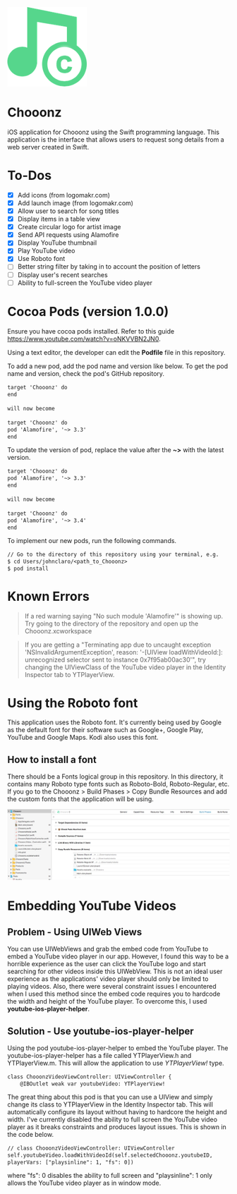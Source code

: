 ![alt text][chooonzLogo]
# Chooonz
iOS application for Chooonz using the Swift programming language. This
application is the interface that allows users to request song details from
a web server created in Swift.

# To-Dos
- [x] Add icons (from logomakr.com)
- [x] Add launch image (from logomakr.com)
- [x] Allow user to search for song titles
- [x] Display items in a table view
- [x] Create circular logo for artist image
- [x] Send API requests using Alamofire
- [x] Display YouTube thumbnail
- [x] Play YouTube video
- [x] Use Roboto font
- [ ] Better string filter by taking in to account the position of letters
- [ ] Display user's recent searches
- [ ] Ability to full-screen the YouTube video player

# Cocoa Pods (version 1.0.0)
Ensure you have cocoa pods installed. Refer to this guide https://www.youtube.com/watch?v=oNKVVBN2JN0.

Using a text editor, the developer can edit the <b>Podfile</b> file in
this repository.

To add a new pod, add the pod name and version like below. To get the pod
name and version, check the pod's GitHub repository.
```
target 'Chooonz' do
end

will now become

target 'Chooonz' do
pod 'Alamofire', '~> 3.3'
end
```

To update the version of pod, replace the value after the <b>~></b>
with the latest version.
```
target 'Chooonz' do
pod 'Alamofire', '~> 3.3'
end

will now become

target 'Chooonz' do
pod 'Alamofire', '~> 3.4'
end
```

To implement our new pods, run the following commands.
```
// Go to the directory of this repository using your terminal, e.g.
$ cd Users/johnclaro/<path_to_Chooonz>
$ pod install
```

# Known Errors
> If a red warning saying "No such module 'Alamofire'" is showing up. Try going
to the directory of the repository and open up the Chooonz.xcworkspace

> If you are getting a "Terminating app due to uncaught exception
'NSInvalidArgumentException', reason: '-[UIView loadWithVideoId:]:
unrecognized selector sent to instance 0x7f95ab00ac30'", try changing the
UIViewClass of the YouTube video player in the Identity Inspector tab to
YTPlayerView.

# Using the Roboto font
This application uses the Roboto font. It's currently being used by Google as
the default font for their software such as Google+, Google Play, YouTube and
Google Maps. Kodi also uses this font.

## How to install a font
There should be a Fonts logical group in this repository. In this directory, it
contains many Roboto type fonts such as Roboto-Bold, Roboto-Regular, etc. If
you go to the Chooonz > Build Phases > Copy Bundle Resources and add the custom
fonts that the application will be using.

![alt text][howToInstallAFont1]

# Embedding YouTube Videos
## Problem - Using UIWeb Views
You can use UIWebViews and grab the embed code from YouTube to embed a YouTube
video player in our app. However, I found this way to be a horrible experience
as the user can click the YouTube logo and start searching for other videos
inside this UIWebView. This is not an ideal user experience as the
applications' video player should only be limited to playing videos. Also,
there were several constraint issues I encountered when I used this method
since the embed code requires you to hardcode the width and height of the
YouTube player. To overcome this, I used <b>youtube-ios-player-helper</b>.

## Solution - Use youtube-ios-player-helper
Using the pod youtube-ios-player-helper to embed the YouTube player.
The youtube-ios-player-helper has a file called YTPlayerView.h and
YTPlayerView.m. This will allow the application to use <i>YTPlayerView!</i> type.

```
class ChooonzVideoViewController: UIViewController {
    @IBOutlet weak var youtubeVideo: YTPlayerView!
```

The great thing about this pod is that you can use a UIView and simply change
its class to YTPlayerView in the Identity Inspector tab. This will
automatically configure its layout without having to hardcore the height and
width. I've currently disabled the ability to full screen the YouTube video
player as it breaks constraints and produces layout issues. This is shown in the code below.
```
// class ChooonzVideoViewController: UIViewController
self.youtubeVideo.loadWithVideoId(self.selectedChooonz.youtubeID, playerVars: ["playsinline": 1, "fs": 0])
```
where "fs": 0 disables the ability to full screen and "playsinline": 1 only
allows the YouTube video player as in window mode.

[chooonzLogo]: https://github.com/jkrclaro/Chooonz/blob/master/Images/chooonzLogo.png
[howToInstallAFont1]: https://github.com/jkrclaro/Chooonz/blob/master/Images/howToInstallAFont1.jpg
